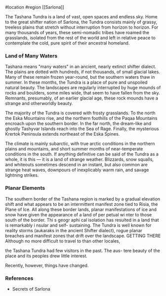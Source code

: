 #location #region [[Sarlona]]

The Tashana Tundra is a land of vast, open spaces and endless sky. Home to the great shifter nation of Sarlona, the Tundra consists mainly of grassy, treeless plains that stretch without interruption from horizon to horizon. For many thousands of years, these semi-nomadic tribes have roamed the grasslands, isolated from the rest of the world and left in relative peace to contemplate the cold, pure spirit of their ancestral homeland.

### Land of Many Waters

Tashana means "many waters" in an ancient, nearly extinct shifter dialect. The plains are dotted with hundreds, if not thousands, of small glacial lakes. Many of these remain frozen year-round, but the southern waters thaw in summer. In these months, the Tundra is a place of pure and unspoiled natural beauty. The landscapes are regularly interrupted by huge mounds of rocks and boulders, some miles wide, that seem to have fallen from the sky. Remnants, presumably, of an earlier glacial age, these rock mounds have a strange and otherworldly beauty.

The majority of the Tundra is covered with frosty grasslands. To the north the Eska Mountains rise, and the northern foothills of the Paqaa Mountains encroach upon the southern border. In the far north, the dream-like and ghostly Tashyvar Islands reach into the Sea of Rage. Finally, the mysterious Krertok Peninsula extends northeast of the Eska Spines.

The climate is mainly subarctic, with true arctic conditions in the northern plains and mountains, and short summer months of near-temperate conditions in the south. If anything definitive can be said of the Tundra as a whole, it is this — it is a land of strange weather. Blizzards, snow squalls, and whiteouts sometimes descend in an instant, but also common are strange heat waves, downpours of inexplicably warm rain, and savage lightning strikes.

### Planar Elements

The southern border of the Tashana region is marked by a gradual elevation shift and what appears to be an intermittent manifest zone tied to Risia, the Plane of Ice. All along these border lands, planar manifestations of ice and snow have given the appearance of a land of per petual wi nter to
those south of the border. Thi s geogr aphi cal isolation
has resulted in a land that is remarkably i nsular and
self- sustaining.
The Tundra is well known for reality storms (aukaraks
in the ancient Shifter dialect), rogue planar breaches and
manifest zones that drift over the landscape.
GETTING THERE
Although no more difficult to travel to than other locales,

the Tashana Tundra had few visitors in the past. The aus-
tere beauty of the place and its peoples drew little interest.

Recently, however, things have changed.


### References

* Secrets of Sarlona
